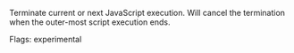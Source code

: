 Terminate current or next JavaScript execution.
Will cancel the termination when the outer-most script execution ends.

Flags: experimental
